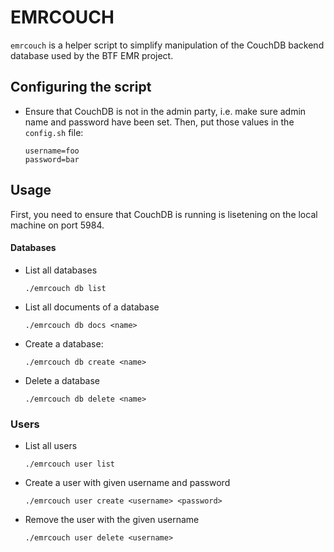 # EMRCOUCH
`emrcouch` is a helper script to simplify manipulation of the CouchDB backend
database used by the BTF EMR project.

## Configuring the script
- Ensure that CouchDB is not in the admin party, i.e. make sure admin name and
  password have been set. Then, put those values in the `config.sh` file:
    
    ```
    username=foo
    password=bar
    ```


## Usage
First, you need to ensure that CouchDB is running is lisetening on the local
machine on port 5984.

#### Databases
- List all databases
    
    `./emrcouch db list`

- List all documents of a database

    `./emrcouch db docs <name>`

- Create a database:

    `./emrcouch db create <name>`

- Delete a database

    `./emrcouch db delete <name>`


### Users
- List all users
    
    `./emrcouch user list`

- Create a user with given username and password
    
    `./emrcouch user create <username> <password>`

- Remove the user with the given username

    `./emrcouch user delete <username>`
